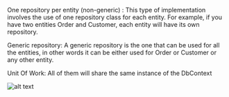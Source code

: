 One repository per entity (non-generic) : This type of implementation involves the use of one repository class for each entity. For example, if you have two entities Order and Customer, each entity will have its own repository.

Generic repository: A generic repository is the one that can be used for all the entities, in other words it can be either used for Order or Customer or any other entity.

Unit Of Work: All of them will share the same instance of the DbContext

![alt text](https://f4n3x6c5.stackpathcdn.com/UploadFile/b1df45/unit-of-work-in-repository-pattern/Images/Repository%20Pattern1.jpg)
